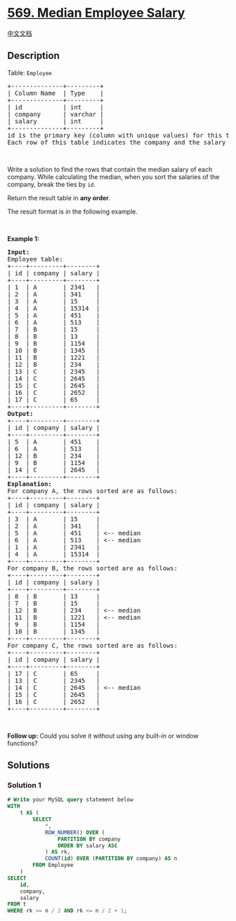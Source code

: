 # [569. Median Employee Salary](https://leetcode.com/problems/median-employee-salary)

[中文文档](/solution/0500-0599/0569.Median%20Employee%20Salary/README.md)

<!-- tags:Database -->

## Description

<p>Table: <code>Employee</code></p>

<pre>
+--------------+---------+
| Column Name  | Type    |
+--------------+---------+
| id           | int     |
| company      | varchar |
| salary       | int     |
+--------------+---------+
id is the primary key (column with unique values) for this table.
Each row of this table indicates the company and the salary of one employee.
</pre>

<p>&nbsp;</p>

<p>Write a solution to find the rows that contain the median salary of each company. While calculating the median, when you sort the salaries of the company, break the ties by <code>id</code>.</p>

<p>Return the result table in <strong>any order</strong>.</p>

<p>The result format is in the following example.</p>

<p>&nbsp;</p>
<p><strong class="example">Example 1:</strong></p>

<pre>
<strong>Input:</strong> 
Employee table:
+----+---------+--------+
| id | company | salary |
+----+---------+--------+
| 1  | A       | 2341   |
| 2  | A       | 341    |
| 3  | A       | 15     |
| 4  | A       | 15314  |
| 5  | A       | 451    |
| 6  | A       | 513    |
| 7  | B       | 15     |
| 8  | B       | 13     |
| 9  | B       | 1154   |
| 10 | B       | 1345   |
| 11 | B       | 1221   |
| 12 | B       | 234    |
| 13 | C       | 2345   |
| 14 | C       | 2645   |
| 15 | C       | 2645   |
| 16 | C       | 2652   |
| 17 | C       | 65     |
+----+---------+--------+
<strong>Output:</strong> 
+----+---------+--------+
| id | company | salary |
+----+---------+--------+
| 5  | A       | 451    |
| 6  | A       | 513    |
| 12 | B       | 234    |
| 9  | B       | 1154   |
| 14 | C       | 2645   |
+----+---------+--------+
<strong>Explanation:</strong> 
For company A, the rows sorted are as follows:
+----+---------+--------+
| id | company | salary |
+----+---------+--------+
| 3  | A       | 15     |
| 2  | A       | 341    |
| 5  | A       | 451    | &lt;-- median
| 6  | A       | 513    | &lt;-- median
| 1  | A       | 2341   |
| 4  | A       | 15314  |
+----+---------+--------+
For company B, the rows sorted are as follows:
+----+---------+--------+
| id | company | salary |
+----+---------+--------+
| 8  | B       | 13     |
| 7  | B       | 15     |
| 12 | B       | 234    | &lt;-- median
| 11 | B       | 1221   | &lt;-- median
| 9  | B       | 1154   |
| 10 | B       | 1345   |
+----+---------+--------+
For company C, the rows sorted are as follows:
+----+---------+--------+
| id | company | salary |
+----+---------+--------+
| 17 | C       | 65     |
| 13 | C       | 2345   |
| 14 | C       | 2645   | &lt;-- median
| 15 | C       | 2645   | 
| 16 | C       | 2652   |
+----+---------+--------+
</pre>

<p>&nbsp;</p>
<p><strong>Follow up:</strong> Could you solve it without using any built-in or window functions?</p>

## Solutions

### Solution 1

<!-- tabs:start -->

```sql
# Write your MySQL query statement below
WITH
    t AS (
        SELECT
            *,
            ROW_NUMBER() OVER (
                PARTITION BY company
                ORDER BY salary ASC
            ) AS rk,
            COUNT(id) OVER (PARTITION BY company) AS n
        FROM Employee
    )
SELECT
    id,
    company,
    salary
FROM t
WHERE rk >= n / 2 AND rk <= n / 2 + 1;
```

<!-- tabs:end -->

<!-- end -->
